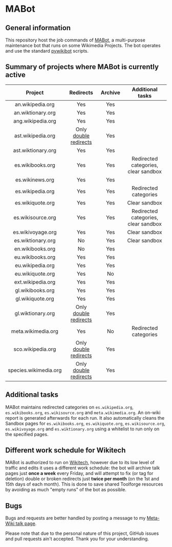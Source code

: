 # MABot
## General information
This repository host the job commands of [MABot](https://meta.wikimedia.org/wiki/User:MABot), a multi-purpose maintenance bot that runs on some Wikimedia Projects. The bot operates and use the standard [pywikibot](https://github.com/wikimedia/pywikibot) scripts.

## Summary of projects where MABot is currently active

| Project | Redirects | Archive | Additional tasks
| :---:   | :---:     | :---:   | :----:
| an.wikipedia.org | Yes | Yes
| an.wiktionary.org | Yes | Yes
| ang.wikipedia.org | Yes | Yes
| ast.wikipedia.org | Only [double redirects](https://ast.wikipedia.org/wiki/Special:DoubleRedirects) | Yes
| ast.wiktionary.org | Yes | Yes
| es.wikibooks.org | Yes | Yes | Redirected categories, clear sandbox
| es.wikinews.org | Yes | Yes
| es.wikipedia.org | Yes | Yes | Redirected categories
| es.wikiquote.org | Yes | Yes | Clear sandbox
| es.wikisource.org | Yes | Yes | Redirected categories, clear sandbox
| es.wikivoyage.org | Yes | Yes | Clear sandbox
| es.wiktionary.org | No | Yes | Clear sandbox
| en.wikibooks.org | No | Yes
| eu.wikibooks.org | Yes | Yes
| eu.wikipedia.org | Yes | Yes
| eu.wikiquote.org | Yes | No
| ext.wikipedia.org | Yes | Yes
| gl.wikibooks.org | Yes | Yes
| gl.wikiquote.org | Yes | Yes
| gl.wiktionary.org | Only [double redirects](https://gl.wiktionary.org/wiki/Special:DoubleRedirects) | Yes
| meta.wikimedia.org | Yes | No | Redirected categories
| sco.wikipedia.org | Only [double redirects](https://sco.wikipedia.org/wiki/Special:DoubleRedirects) | Yes
| species.wikimedia.org | Only [double redirects](https://species.wikimedia.org/wiki/Special:DoubleRedirects) | Yes

## Additional tasks
MABot maintains redirected categories on `es.wikipedia.org`, `es.wikibooks.org`, `es.wikisource.org` and `meta.wikimedia.org`. An on-wiki report is generated afterwards for each run. It also automatically cleans the Sandbox pages for `es.wikibooks.org`, `es.wikiquote.org`, `es.wikisource.org`, `es.wikivoyage.org` and `es.wiktionary.org` using a whitelist to run only on the specified pages.

## Different work schedule for Wikitech
MABot is authorized to run on [Wikitech](https://wikitech.wikimedia.org), however due to its low level of traffic and edits it uses a different work schedule: the bot will archive talk pages just **once a week** every Friday, and will attempt to fix (or tag for deletion) double or broken redirects just **twice per month** (on the 1st and 15th days of each month). This is done to save shared Toolforge resources by avoiding as much "empty runs" of the bot as possible.

## Bugs
Bugs and requests are better handled by posting a message to my [Meta-Wiki talk page](https://meta.wikimedia.org/wiki/User_talk:MarcoAurelio).

Please note that due to the personal nature of this project, GitHub issues and pull requests ain't accepted. Thank you for your understanding.
